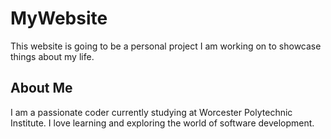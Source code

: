 # MyWebsite
This website is going to be a personal project I am working on to showcase things about my life.

## About Me
I am a passionate coder currently studying at Worcester Polytechnic Institute. I love learning and exploring the world of software development.


